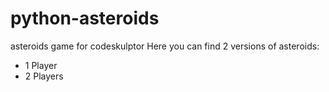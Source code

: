 # python-asteroids
asteroids game for codeskulptor
Here you can find 2 versions of asteroids:
- 1 Player
- 2 Players
